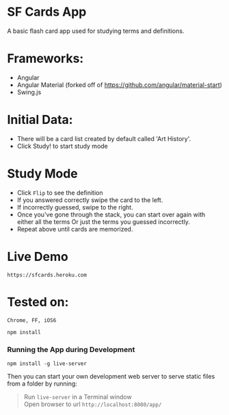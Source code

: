 # SF Cards App
A basic flash card app used for studying terms and definitions.

# Frameworks:
- Angular
- Angular Material (forked off of https://github.com/angular/material-start)
- Swing.js

# Initial Data:
- There will be a card list created by default called 'Art History'.
- Click Study! to start study mode

# Study Mode
- Click `Flip` to see the definition
- If you answered correctly swipe the card to the left.
- If incorrectly guessed, swipe to the right.
- Once you've gone through the stack, you can start over again with either all the terms Or just the terms you guessed incorrectly.
- Repeat above until cards are memorized.

# Live Demo
`https://sfcards.heroku.com`

# Tested on:
    Chrome, FF, iOS6

```
npm install
```

### Running the App during Development

```
npm install -g live-server
```

Then you can start your own development web server to serve static files from a folder by running:

>Run `live-server` in a Terminal window</br>
Open browser to url `http://localhost:8080/app/`

